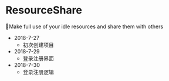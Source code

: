 # ResourceShare
:tada:Make full use of your idle resources and share them with others
* 2018-7-27
  * 初次创建项目
* 2018-7-29
  * 登录注册界面
* 2018-7-30
  * 登录注册逻辑
